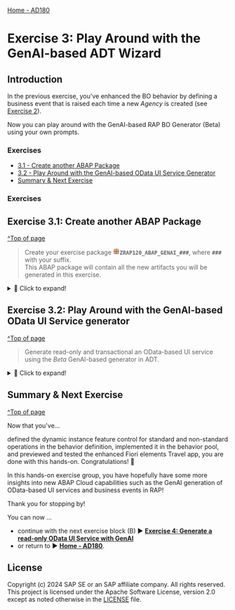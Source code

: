 [Home - AD180](/README.md#exercises)

# Exercise 3: Play Around with the GenAI-based ADT Wizard

## Introduction

In the previous exercise, you've enhanced the BO behavior by defining a business event that is raised each time a new _Agency_ is created (see [Exercise 2](../ex02/README.md)). 

Now you can play around with the GenAI-based RAP BO Generator (Beta) using your own prompts. 

### Exercises

- [3.1 - Create another ABAP Package](#exercise-31-create-another-abap-package)
- [3.2 - Play Around with the GenAI-based OData UI Service Generator](#exercise-32-play-around-with-the-genai-based-odata-ui-service-generator)
- [Summary & Next Exercise](#summary--next-exercise)  

### Exercises

## Exercise 3.1: Create another ABAP Package
[^Top of page](#)

> Create your exercise package ![package](../images/adt_package.png)**`ZRAP120_ABAP_GENAI_###`**, where **`###`** with your suffix.   
> This ABAP package will contain all the new artifacts you will be generated in this exercise.

 <details>
  <summary>🔵 Click to expand!</summary>

   1. Go to the **Project Explorer** in ADT, right-click on your ABAP Cloud Project, select **New** > **ABAP Package** from the context menu.
 
      Maintain the required information provided below and then click **Next >**. 
 
      Replace the placeholder **`###`** with your chosen or assigned suffix, which should be a combination of three (3) numbers and/or letters, e.g. **`476`** or **`AP3`**.
 
      > ℹ️ The suffix **`000`** is used for the screenshots in this exercise. Use a different suffix.            
 
      - Name: **`ZRAP120_ABAP_GENAI_###`**
      - Description: _**`Play around with GenAI`**_
      - Select the box **Add to favorites package**
      - Superpackage: **`ZLOCAL`**         
 
      Click **Next >**, select a transport request or create a new one, and click **Finish** to create the package.
 
      <table>
      <tr>
          <td><img src="images/pckg1.png" alt="create package" width="100%"></td>
          <td><img src="images/pckg2.png" alt="create package" width="100%"></td>
          <td><img src="images/pckg3.png" alt="create package" width="100%"></td>       
      </tr>
      </table> 

</details>


## Exercise 3.2: Play Around with the GenAI-based OData UI Service generator
[^Top of page](#)

> Generate read-only and transactional an OData-based UI service using the _Beta_ GenAI-based generator in ADT.

 <details>
  <summary>🔵 Click to expand!</summary>

   1. Right-click on your ABAP package **`ZRAP120_ABAP_GENAI_###`** and select **New** > **Generate ABAP Repository Objects** from the context menu.
      
      Select the entry **`OData UI Service Supported by AI (Beta)`** in the wizard and click **Next >** to continue.
      
      Maintain your package name **`ZRAP120_ABAP_GENAI_###`** and then click **Next >**.                  
 
      <table>
       <tr>
           <td><img src="images/genai1.png" alt="generate UI service" width="100%"></td>
           <td><img src="images/genai2.png" alt="generate UI service" width="100%"></td>
           <td><img src="images/genai3.png" alt="generate UI service" width="100%"></td>
       </tr>
      </table>

   3. Clear the promt example, insert a prompt with natural descption of the UI service you would like to generate, and click **Next**.

      🟠 For general recommendations and examples of prompts, see this document: **[📄Prompt Guidelines and Examples for ABAP GenAI](../ABAP_GenAI_Prompt_Guidelines.md)**
 
   4. The generator shows a preview of all artifacts that will be generated.
 
      You can for example have a look at the database table definition.
 
      > ℹ️ **Hint:** You don't have to generate all your prompts. 
      > - Make good use of the _**Preview**_ to have a look at the artifacts that will be generated. 
      > - Switch back and forth between the **Prompt** and the **Preview** to watch your changes, before starting the generation.

      <table>
       <tr>
           <td><img src="images/genai4.png" alt="generate UI service" width="100%"></td>
           <td><img src="images/genai5.png" alt="generate UI service" width="100%"></td>
       </tr>
      </table> 
 
   5. Once you're through with your fine-tuning your prompt, click **Next >**, select a transport request, and click **Finish** to start the generation of all artifacts.
 
   6. Now that the artifacts are generated, publish the local service endpoint of your service binding![service binding] - to view the service URL, entity sets, and associations - by clicking **Publish** in the service binding editor.
 
   7. Preview the generated apps and play around in the browser.
 
      For that, select an entity in the area **Entity Set** in your service binding![service binding](../images/adt_srvb.png), and double-click on it or click **Preview** to start the Fiori Elements App Preview and open the app in the browser. 
 
 </details>


## Summary & Next Exercise
[^Top of page](#)

Now that you've...

defined the dynamic instance feature control for standard and non-standard operations in the behavior definition,
implemented it in the behavior pool, and
previewed and tested the enhanced Fiori elements Travel app,
you are done with this hands-on. Congratulations! 🎉

In this hands-on exercise group, you have hopefully have some more insights into new ABAP Cloud capabilities such as the GenAI generation of OData-based UI services and business events in RAP!

Thank you for stopping by!

You can now ...
- continue with the next exercise block (B) ► **[Exercise 4: Generate a read-only OData UI Service with GenAI](../ex04/README.md)**   
- or return to ► **[Home - AD180](/README.md#exercises)**.

## License

Copyright (c) 2024 SAP SE or an SAP affiliate company. All rights reserved. This project is licensed under the Apache Software License, version 2.0 except as noted otherwise in the [LICENSE](LICENSES/Apache-2.0.txt) file.
